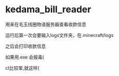 # kedama_bill_reader
用来在毛玉线圈物语服务器查看收款信息

运行后第一次会要输入logs文件夹，在.minecraft/logs



之后会打印收款信息



如果用.exe 会报毒(



ct比较笨,就这样(
